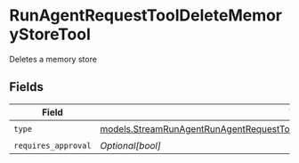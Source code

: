 # RunAgentRequestToolDeleteMemoryStoreTool

Deletes a memory store


## Fields

| Field                                                                                                                                                                          | Type                                                                                                                                                                           | Required                                                                                                                                                                       | Description                                                                                                                                                                    |
| ------------------------------------------------------------------------------------------------------------------------------------------------------------------------------ | ------------------------------------------------------------------------------------------------------------------------------------------------------------------------------ | ------------------------------------------------------------------------------------------------------------------------------------------------------------------------------ | ------------------------------------------------------------------------------------------------------------------------------------------------------------------------------ |
| `type`                                                                                                                                                                         | [models.StreamRunAgentRunAgentRequestToolAgentsRequestRequestBodySettingsTools8Type](../models/streamrunagentrunagentrequesttoolagentsrequestrequestbodysettingstools8type.md) | :heavy_check_mark:                                                                                                                                                             | N/A                                                                                                                                                                            |
| `requires_approval`                                                                                                                                                            | *Optional[bool]*                                                                                                                                                               | :heavy_minus_sign:                                                                                                                                                             | N/A                                                                                                                                                                            |